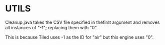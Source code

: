 UTILS
===

Cleanup.java takes the CSV file specified in thefirst argument and removes all instances of "-1"; replacing them with "0".

This is because Tiled uses -1 as the ID for "air" but this engine uses "0".
